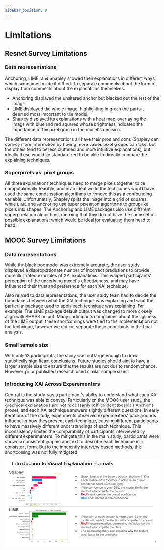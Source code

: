 ```yaml
---
sidebar_position: 9
---
```


# Limitations

## Resnet Survey Limitations


### Data representations


Anchoring, LIME, and Shapley showed their explanations in different ways, which sometimes made it difficult to separate comments about the form of display from comments about the explanations themselves.


- Anchoring displayed the unaltered anchor but blacked out the rest of the image.
- LIME displayed the whole image, highlighting in green the parts it deemed most important to the model.
- Shapley displayed its explanations with a heat map, overlaying the image with blue and red squares whose brightness indicated the importance of the pixel group in the model's decision.


The different data representations all have their pros and cons (Shapley can convey more information by having more values pixel groups can take, but the others tend to be less cluttered and more intuitive explanations), but ideally these would be standardized to be able to directly compare the explaining techniques.


### Superpixels vs. pixel groups


All three explanations techniques need to merge pixels together to be computationally feasible, and in an ideal world the techniques would have used the same condensation algorithms to remove this as a confounding variable. Unfortunately, Shapley splits the image into a grid of squares, while LIME and Anchoring use super pixelation algorithms to group like pixels into shapes. The Anchoring and LIME packages also use different superpixelation algorithms, meaning that they do not have the same set of possible explanations, which would be ideal for evaluating them head to head.


## MOOC Survey Limitations


### Data representations


While the black box model was extremely accurate, the user study displayed a disproportionate number of incorrect predictions to provide more illustrated examples of XAI explanations. This warped participants' perception of the underlying model's effectiveness, and may have influenced their trust and preference for each XAI technique.


Also related to data representations, the user study team had to decide the boundaries between what the XAI technique was explaining and what the particular package used to apply each technique was explaining. For example, The LIME package default output was changed to more closely align with SHAPS output. Many participants complained about the ugliness of the LIME output, these shortcomings were tied to the implementation not the technique, however we did not separate these complaints in the final analysis.


### Small sample size


With only 12 participants, the study was not large enough to draw statistically significant conclusions. Future studies should aim to have a larger sample size to ensure that the results are not due to random chance. However, prior published research used similar sample sizes.


### Introducing XAI Across Experementers


Central to the study was a participant's ability to understand what each XAI technique was able to convey. Particularly on the MOOC user study, the graphical explanations are not necessarily self-evident (besides Anchor's prose), and each XAI technique answers slightly different questions. In early iterations of the study, experiments observed experimenters' backgrounds influencing how they present each technique, causing different participants to have massively different understandings of each technique. This inconsistency limited the comparability of participants interviewed by different experimenters. To mitigate this in the main study, participants were shown a consistent graphic and text to describe each technique in a consistent form. But to the inherently interview based methods, this shortcoming was not fully mitigated.

![Introduction to each XAI technique](./src/lockup-center-large.png)

